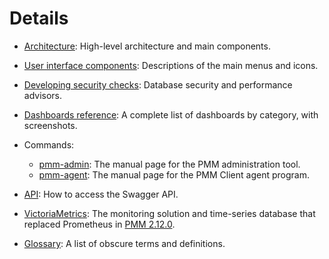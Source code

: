 # Details

- [Architecture](architecture.md): High-level architecture and main components.

- [User interface components](interface.md): Descriptions of the main menus and icons.

- [Developing security checks](develop-checks.md): Database security and performance advisors.

- [Dashboards reference](dashboards/index.md): A complete list of dashboards by category, with screenshots.

- Commands:

  - [pmm-admin](commands/pmm-admin.md): The manual page for the PMM administration tool.
  - [pmm-agent](commands/pmm-agent.md): The manual page for the PMM Client agent program.

- [API](api.md): How to access the Swagger API.

- [VictoriaMetrics](victoria-metrics.md): The monitoring solution and time-series database that replaced Prometheus in [PMM 2.12.0](../release-notes/2.12.0.md).

- [Glossary](glossary.md): A list of obscure terms and definitions.
